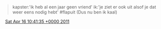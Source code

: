 > kapster:'ik heb al een jaar geen vriend' ik:'je ziet er ook uit alsof je dat weer eens nodig hebt' \#flapuit \(Dus nu ben ik kaal\)

<img src="../../media/tweet.ico" width="12" /> [Sat Apr 16 10:41:35 +0000 2011](https://twitter.com/DromerDenker/status/59204786603560960)